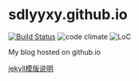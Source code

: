 # sdlyyxy.github.io

[![Build Status](https://travis-ci.org/sdlyyxy/sdlyyxy.github.io.svg?branch=master)](https://travis-ci.org/sdlyyxy/sdlyyxy.github.io) ![code climate](https://img.shields.io/codeclimate/github/sdlyyxy/sdlyyxy.github.io.svg) ![LoC](https://tokei.rs/b1/github/sdlyyxy/sdlyyxy.github.io?category=code)

My blog hosted on github.io

[jekyll模版说明](./pages/Usage.md)